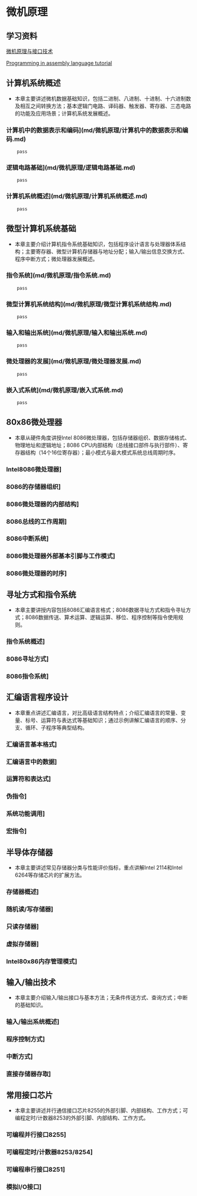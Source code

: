 # 微机原理

## 学习资料
[微机原理与接口技术](https://www.icourse163.org/learn/JLU-1002056024?tid=1465815441#/learn/content?type=detail&id=1245721005&cid=1270888005)

[Programming in assembly language tutorial](https://github.com/mschwartz/assembly-tutorial?tab=readme-ov-file#hello-world)

## 计算机系统概述
* 本章主要讲述微机数据基础知识，包括二进制、八进制、十进制、十六进制数及相互之间转换方法；基本逻辑门电路、译码器、触发器、寄存器、三态电路的功能及应用场景；计算机系统发展概述。

### 计算机中的数据表示和编码](md/微机原理/计算机中的数据表示和编码.md)
        pass
### 逻辑电路基础](md/微机原理/逻辑电路基础.md)
        pass

### 计算机系统概述](md/微机原理/计算机系统概述.md)
        pass

## 微型计算机系统基础
* 本章主要介绍计算机指令系统基础知识，包括程序设计语言与处理器体系结构；主要寄存器、微型计算机存储器与地址分配；输入/输出信息交换方式、程序中断方式；微处理器发展概述。

### 指令系统](md/微机原理/指令系统.md)
        pass

### 微型计算机系统结构](md/微机原理/微型计算机系统结构.md)
        pass

### 输入和输出系统](md/微机原理/输入和输出系统.md)
        pass

### 微处理器的发展](md/微机原理/微处理器发展.md)
        pass

### 嵌入式系统](md/微机原理/嵌入式系统.md)
        pass

## 80x86微处理器
* 本章从硬件角度讲授Intel 8086微处理器，包括存储器组织、数据存储格式、物理地址和逻辑地址；8086 CPU内部结构（总线接口部件与执行部件）、寄存器结构（14个16位寄存器）；最小模式与最大模式系统总线周期时序。

### Intel8086微处理器]
### 8086的存储器组织]
### 8086微处理器的内部结构]
### 8086总线的工作周期]
### 8086中断系统]
### 8086微处理器外部基本引脚与工作模式]
### 8086微处理器的时序]

## 寻址方式和指令系统
* 本章主要讲授内容包括8086汇编语言格式；8086数据寻址方式和指令寻址方式；8086数据传送、算术运算、逻辑运算、移位、程序控制等指令使用规则。

### 指令系统概述]
### 8086寻址方式]
### 8086指令系统]

## 汇编语言程序设计
* 本章重点讲述汇编语言，对比高级语言结构特点；介绍汇编语言的常量、变量、标号、运算符与表达式等基础知识；通过示例讲解汇编语言的顺序、分支、循环、子程序等典型结构。

### 汇编语言基本格式]
### 汇编语言中的数据]
### 运算符和表达式]
### 伪指令]
### 系统功能调用]
### 宏指令]

## 半导体存储器
* 本章主要讲述常见存储器分类与性能评价指标，重点讲解Intel 2114和Intel 6264等存储芯片的扩展方法。

### 存储器概述]
### 随机读/写存储器]
### 只读存储器]
### 虚拟存储器]
### Intel80x86内存管理模式]

## 输入/输出技术
* 本章主要介绍输入/输出接口与基本方法；无条件传送方式、查询方式；中断的基础知识。

### 输入/输出系统概述]
### 程序控制方式]
### 中断方式]
### 直接存储器存取]

## 常用接口芯片
* 本章主要讲述并行通信接口芯片8255的外部引脚、内部结构、工作方式；可编程定时/计数器8253的外部引脚、内部结构、工作方式。
    
### 可编程并行接口8255]
### 可编程定时/计数器8253/8254]
### 可编程串行接口8251]
### 模拟I/O接口]
